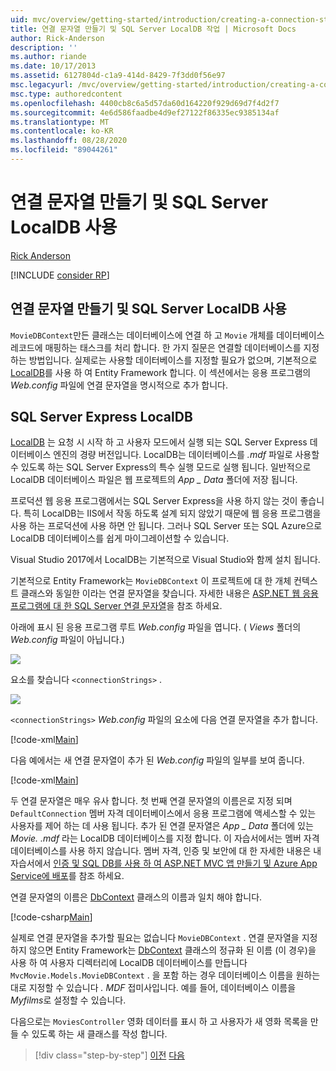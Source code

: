 ```yaml
---
uid: mvc/overview/getting-started/introduction/creating-a-connection-string
title: 연결 문자열 만들기 및 SQL Server LocalDB 작업 | Microsoft Docs
author: Rick-Anderson
description: ''
ms.author: riande
ms.date: 10/17/2013
ms.assetid: 6127804d-c1a9-414d-8429-7f3dd0f56e97
msc.legacyurl: /mvc/overview/getting-started/introduction/creating-a-connection-string
msc.type: authoredcontent
ms.openlocfilehash: 4400cb8c6a5d57da60d164220f929d69d7f4d2f7
ms.sourcegitcommit: 4e6d586faadbe4d9ef27122f86335ec9385134af
ms.translationtype: MT
ms.contentlocale: ko-KR
ms.lasthandoff: 08/28/2020
ms.locfileid: "89044261"
---
```

# <a name="creating-a-connection-string-and-working-with-sql-server-localdb"></a>연결 문자열 만들기 및 SQL Server LocalDB 사용

[Rick Anderson](https://twitter.com/RickAndMSFT)

[!INCLUDE [consider RP](~/includes/razor.md)]

## <a name="creating-a-connection-string-and-working-with-sql-server-localdb"></a>연결 문자열 만들기 및 SQL Server LocalDB 사용

`MovieDBContext`만든 클래스는 데이터베이스에 연결 하 고 `Movie` 개체를 데이터베이스 레코드에 매핑하는 태스크를 처리 합니다. 한 가지 질문은 연결할 데이터베이스를 지정 하는 방법입니다. 실제로는 사용할 데이터베이스를 지정할 필요가 없으며, 기본적으로 [LocalDB](https://docs.microsoft.com/sql/database-engine/configure-windows/sql-server-2016-express-localdb)를 사용 하 여 Entity Framework 합니다. 이 섹션에서는 응용 프로그램의 *Web.config* 파일에 연결 문자열을 명시적으로 추가 합니다.

## <a name="sql-server-express-localdb"></a>SQL Server Express LocalDB

[LocalDB](https://docs.microsoft.com/sql/database-engine/configure-windows/sql-server-2016-express-localdb) 는 요청 시 시작 하 고 사용자 모드에서 실행 되는 SQL Server Express 데이터베이스 엔진의 경량 버전입니다. LocalDB는 데이터베이스를 *.mdf* 파일로 사용할 수 있도록 하는 SQL Server Express의 특수 실행 모드로 실행 됩니다. 일반적으로 LocalDB 데이터베이스 파일은 웹 프로젝트의 *App \_ Data* 폴더에 저장 됩니다.

프로덕션 웹 응용 프로그램에서는 SQL Server Express을 사용 하지 않는 것이 좋습니다. 특히 LocalDB는 IIS에서 작동 하도록 설계 되지 않았기 때문에 웹 응용 프로그램을 사용 하는 프로덕션에 사용 하면 안 됩니다. 그러나 SQL Server 또는 SQL Azure으로 LocalDB 데이터베이스를 쉽게 마이그레이션할 수 있습니다.

Visual Studio 2017에서 LocalDB는 기본적으로 Visual Studio와 함께 설치 됩니다.

기본적으로 Entity Framework는 `MovieDBContext` 이 프로젝트에 대 한 개체 컨텍스트 클래스와 동일한 이라는 연결 문자열을 찾습니다. 자세한 내용은 [ASP.NET 웹 응용 프로그램에 대 한 SQL Server 연결 문자열](https://msdn.microsoft.com/library/jj653752.aspx)을 참조 하세요.

아래에 표시 된 응용 프로그램 루트 *Web.config* 파일을 엽니다. ( *Views* 폴더의 *Web.config* 파일이 아닙니다.)

![](creating-a-connection-string/_static/image1.png)

요소를 찾습니다 `<connectionStrings>` .

![](creating-a-connection-string/_static/image2.png)

`<connectionStrings>` *Web.config* 파일의 요소에 다음 연결 문자열을 추가 합니다.

[!code-xml[Main](creating-a-connection-string/samples/sample1.xml)]

다음 예에서는 새 연결 문자열이 추가 된 *Web.config* 파일의 일부를 보여 줍니다.

[!code-xml[Main](creating-a-connection-string/samples/sample2.xml)]

두 연결 문자열은 매우 유사 합니다. 첫 번째 연결 문자열의 이름은로 지정 되며 `DefaultConnection` 멤버 자격 데이터베이스에서 응용 프로그램에 액세스할 수 있는 사용자를 제어 하는 데 사용 됩니다. 추가 된 연결 문자열은 *App \_ Data* 폴더에 있는 *Movie. .mdf* 라는 LocalDB 데이터베이스를 지정 합니다. 이 자습서에서는 멤버 자격 데이터베이스를 사용 하지 않습니다. 멤버 자격, 인증 및 보안에 대 한 자세한 내용은 내 자습서에서 [인증 및 SQL DB를 사용 하 여 ASP.NET MVC 앱 만들기 및 Azure App Service에 배포](https://docs.microsoft.com/aspnet/core/security/authorization/secure-data)를 참조 하세요.

연결 문자열의 이름은 [DbContext](https://msdn.microsoft.com/library/system.data.entity.dbcontext(v=vs.103).aspx) 클래스의 이름과 일치 해야 합니다.

[!code-csharp[Main](creating-a-connection-string/samples/sample3.cs?highlight=15)]

실제로 연결 문자열을 추가할 필요는 없습니다 `MovieDBContext` . 연결 문자열을 지정 하지 않으면 Entity Framework는 [DbContext](https://msdn.microsoft.com/library/system.data.entity.dbcontext(v=vs.103).aspx) 클래스의 정규화 된 이름 (이 경우)을 사용 하 여 사용자 디렉터리에 LocalDB 데이터베이스를 만듭니다 `MvcMovie.Models.MovieDBContext` . 을 포함 하는 경우 데이터베이스 이름을 원하는 대로 지정할 수 있습니다 *. MDF* 접미사입니다. 예를 들어, 데이터베이스 이름을 *Myfilms*로 설정할 수 있습니다.

다음으로는 `MoviesController` 영화 데이터를 표시 하 고 사용자가 새 영화 목록을 만들 수 있도록 하는 새 클래스를 작성 합니다.

> [!div class="step-by-step"]
> [이전](adding-a-model.md)
> [다음](accessing-your-models-data-from-a-controller.md)
